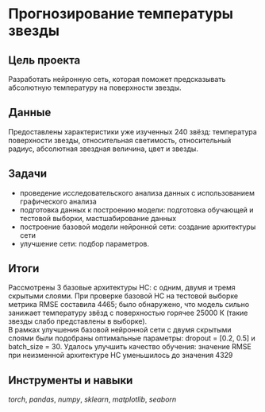 # Прогнозирование температуры звезды


## Цель проекта

Разработать нейронную сеть, которая поможет предсказывать абсолютную температуру на поверхности звезды.

## Данные

Предоставлены характеристики уже изученных 240 звёзд: температура поверхности звезды, относительная светимость, относительный радиус, абсолютная звездная величина, цвет и звезды.

## Задачи

* проведение исследовательского анализа данных с использованием графического анализа
* подготовка данных к построению модели: подготовка обучающей и тестовой выборки, мастшабирование данных
* построение базовой модели нейронной сети: создание архитектуры сети
* улучшение сети: подбор параметров. 


## Итоги

Рассмотрены 3 базовые архитектуры НС: с одним, двумя и тремя скрытыми слоями. При проверке базовой НС на тестовой выборке метрика RMSE составила 4465; было обнаружено, что модель сильно занижает температуру звёзд с поверхностью горячее 25000 К (такие звезды слабо представлены в выборке).  
В рамках улучшения базовой нейронной сети с двумя скрытыми слоями были подобраны оптимальные параметры: dropout = [0.2, 0.5] и batch_size = 30. Удалось улучшить качество обучения: значение RMSE при неизменной архитектуре НС уменьшилось до значения 4329


## Инструменты и навыки

*torch*, *pandas*, *numpy*, *sklearn*, *matplotlib*, *seaborn*
